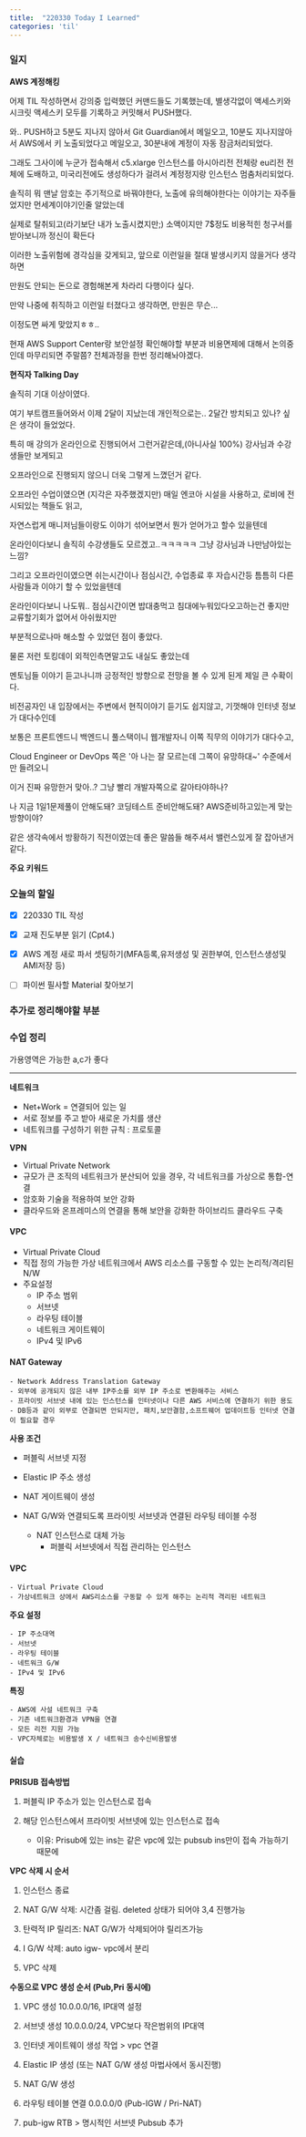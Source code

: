 ```yaml
---
title:  "220330 Today I Learned"
categories: 'til'
---
```

<!-- 
![aas](/assets/til/220328til1.png)

<img src="/assets/til/220328til1.png" width="100%" height="100%"> -->



### 일지

**AWS 계정해킹**

어제 TIL 작성하면서 강의중 입력했던 커맨드들도 기록했는데, 별생각없이 액세스키와 시크릿 액세스키 모두를 기록하고 커밋해서 PUSH했다.

와.. PUSH하고 5분도 지나지 않아서 Git Guardian에서 메일오고, 10분도 지나지않아서 AWS에서 키 노출되었다고 메일오고, 30분내에 계정이 자동 잠금처리되었다.

그래도 그사이에 누군가 접속해서 c5.xlarge 인스턴스를 아시아리전 전체랑 eu리전 전체에 도배하고, 미국리전에도 생성하다가 걸려서 계정정지랑 인스턴스 멈춤처리되었다.



솔직히 뭐 맨날 암호는 주기적으로 바꿔야한다, 노출에 유의해야한다는 이야기는 자주들었지만 먼세계이야기인줄 알았는데

실제로 탈취되고(라기보단 내가 노출시켰지만;) 소액이지만 7$정도 비용적힌 청구서를 받아보니까 정신이 확든다



이러한 노출위험에 경각심을 갖게되고, 앞으로 이런일을 절대 발생시키지 않을거다 생각하면

만원도 안되는 돈으로 경험해본게 차라리 다행이다 싶다.



만약 나중에 취직하고 이런일 터졌다고 생각하면, 만원은 무슨... 

이정도면 싸게 맞았지ㅎㅎ..



현재 AWS Support Center랑 보안설정 확인해야할 부분과 비용면제에 대해서 논의중인데 마무리되면 주말쯤? 전체과정을 한번 정리해놔야겠다.



**현직자 Talking Day**

솔직히 기대 이상이였다.

여기 부트캠프들어와서 이제 2달이 지났는데 개인적으로는.. 2달간 방치되고 있나? 싶은 생각이 들었었다.


특히 매 강의가 온라인으로 진행되어서 그런거같은데,(아니사실 100%) 강사님과 수강생들만 보게되고

오프라인으로 진행되지 않으니 더욱 그렇게 느꼈던거 같다.


오프라인 수업이였으면 (지각은 자주했겠지만) 매일 엔코아 시설을 사용하고, 로비에 전시되있는 책들도 읽고,

자연스럽게 매니저님들이랑도 이야기 섞어보면서 뭔가 얻어가고 할수 있을텐데

온라인이다보니 솔직히 수강생들도 모르겠고..ㅋㅋㅋㅋㅋ 그냥 강사님과 나만남아있는느낌?



그리고 오프라인이였으면 쉬는시간이나 점심시간, 수업종료 후 자습시간등 틈틈히 다른사람들과 이야기 할 수 있었을텐데

온라인이다보니 나도뭐.. 점심시간이면 밥대충먹고 침대에누워있다오고하는건 좋지만 교류할기회가 없어서 아쉬웠지만

부분적으로나마 해소할 수 있었던 점이 좋았다.


물론 저런 토킹데이 외적인측면말고도 내실도 좋았는데


멘토님들 이야기 듣고나니까 긍정적인 방향으로 전망을 볼 수 있게 된게 제일 큰 수확이다.


비전공자인 내 입장에서는 주변에서 현직이야기 듣기도 쉽지않고, 기껏해야 인터넷 정보가 대다수인데

보통은 프론트엔드니 백엔드니 풀스택이니 웹개발자니 이쪽 직무의 이야기가 대다수고, 



Cloud Engineer or DevOps 쪽은 '아 나는 잘 모르는데 그쪽이 유망하대~' 수준에서만 들려오니

이거 진짜 유망한거 맞아..? 그냥 빨리 개발자쪽으로 갈아타야하나? 

나 지금 1일1문제풀이 안해도돼? 코딩테스트 준비안해도돼? AWS준비하고있는게 맞는방향이야?

같은 생각속에서 방황하기 직전이였는데 좋은 말씀들 해주셔서 밸런스있게 잘 잡아낸거같다.





**주요 키워드**



### 오늘의 할일

- [X] 220330 TIL 작성
- [X] 교재 진도부분 읽기 (Cpt4.)
- [x] AWS 계정 새로 파서 셋팅하기(MFA등록,유저생성 및 권한부여, 인스턴스생성및AMI저장 등)
- [ ] 파이썬 필사할 Material 찾아보기


### 추가로 정리해야할 부분



### 수업 정리

가용영역은 가능한 a,c가 좋다

---

**네트워크**

- Net+Work = 연결되어 있는 일
- 서로 정보를 주고 받아 새로운 가치를 생산
- 네트워크를 구성하기 위한 규칙 : 프로토콜

**VPN**

- Virtual Private Network
- 규모가 큰 조직의 네트워크가 분산되어 있을 경우, 각 네트워크를 가상으로 통합-연결
- 암호화 기술을 적용하여 보안 강화
- 클라우드와 온프레미스의 연결을 통해 보안을 강화한 하이브리드 클라우드 구축

#### VPC

- Virtual Private Cloud
- 직접 정의 가능한 가상 네트워크에서 AWS 리소스를 구동할 수 있는 논리적/격리된 N/W
- 주요설정
    - IP 주소 범위
    - 서브넷
    - 라우팅 테이블
    - 네트워크 게이트웨이
    - IPv4 및 IPv6

#### NAT Gateway

    - Network Address Translation Gateway
    - 외부에 공개되지 않은 내부 IP주소를 외부 IP 주소로 변환해주는 서비스
    - 프라이빗 서브넷 내에 있는 인스턴스를 인터넷이나 다른 AWS 서비스에 연결하기 위한 용도
    - DB등과 같이 외부로 연결되면 안되지만, 패치,보안결함,소프트웨어 업데이트등 인터넷 연결이 필요할 경우

**사용 조건**

- 퍼블릭 서브넷 지정
- Elastic IP 주소 생성
- NAT 게이트웨이 생성
- NAT G/W와 연결되도록 프라이빗 서브넷과 연결된 라우팅 테이블 수정 

    - NAT 인스턴스로 대체 가능
        - 퍼블릭 서브넷에서 직접 관리하는 인스턴스

#### VPC

    - Virtual Private Cloud
    - 가상네트워크 상에서 AWS리소스를 구동할 수 있게 해주는 논리적 격리된 네트워크

**주요 설정**

    - IP 주소대역
    - 서브넷
    - 라우팅 테이블
    - 네트워크 G/W
    - IPv4 및 IPv6

**특징**

    - AWS에 사설 네트워크 구축
    - 기존 네트워크환경과 VPN을 연결
    - 모든 리전 지원 가능
    - VPC자체로는 비용발생 X / 네트워크 송수신비용발생

#### 실습


**PRISUB 접속방법**

1. 퍼블릭 IP 주소가 있는 인스턴스로 접속

2. 해당 인스턴스에서 프라이빗 서브넷에 있는 인스턴스로 접속
    - 이유: Prisub에 있는 ins는 같은 vpc에 있는 pubsub ins만이 접속 가능하기 때문에


**VPC 삭제 시 순서**

1. 인스턴스 종료

2. NAT G/W 삭제: 시간좀 걸림. deleted 상태가 되어야 3,4 진행가능

3. 탄력적 IP 릴리즈: NAT G/W가 삭제되어야 릴리즈가능

4. I G/W 삭제: auto igw- vpc에서 분리

5. VPC 삭제

**수동으로 VPC 생성 순서 (Pub,Pri 동시에)**

1. VPC 생성 10.0.0.0/16, IP대역 설정

2. 서브넷 생성 10.0.0.0/24, VPC보다 작은범위의 IP대역

3. 인터넷 게이트웨이 생성 
작업 > vpc 연결

4. Elastic IP 생성 (또는 NAT G/W 생성 마법사에서 동시진행)

5. NAT G/W 생성 

6. 라우팅 테이블 연결 0.0.0.0/0 (Pub-IGW / Pri-NAT)

7. pub-igw RTB > 명시적인 서브넷 Pubsub 추가


